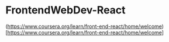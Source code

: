 # FrontendWebDev-React

(https://www.coursera.org/learn/front-end-react/home/welcome)[https://www.coursera.org/learn/front-end-react/home/welcome]
